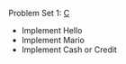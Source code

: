 Problem Set 1: [C](https://docs.cs50.net/2018/x/psets/1/pset1.html)

- Implement Hello
- Implement Mario
- Implement Cash or Credit
